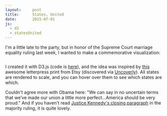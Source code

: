 ```yaml
---
layout:     post
title:      States, United
date:       2015-07-01
js:
  - d3
  - statesUnited
---
```


I'm a little late to the party, but in honor of the Supreme Court marriage
equality ruling last week, I wanted to make a commemorative visualization:

<div id="viz-states-united">
</div>

<!-- this is here so i can easily re-use this shadow effect in the viz above -->
<svg width="0" height="0">
  <defs>
    <filter id="viz-shadow" height="130%">
      <feGaussianBlur in="SourceAlpha" stdDeviation="3"/> 
      <feOffset dx="2" dy="2" result="offsetblur"/>
      <feComponentTransfer>
        <feFuncA type="linear" slope="0.2"/>
      </feComponentTransfer>
      <feMerge> 
        <feMergeNode/>
        <feMergeNode in="SourceGraphic"/> 
      </feMerge>
    </filter>
  </defs>
</svg>

I created it with D3.js (code is [here][code]), and the idea was inspired by
[this][listing] awesome letterpress print from Etsy (discovered via
[Uncoverly][uncoverly]). All states are rendered to scale, and you can hover
over them to see which states are which.

Couldn't agree more with Obama here: "We can say in no uncertain terms that
we’ve made our union a little more perfect...America should be very proud." And
if you haven't read [Justice Kennedy's closing paragraph][kennedy] in the
majority ruling, it is quite lovely.

[code]: https://gist.github.com/brendansudol/ba66a84d6cffdce9eb48
[listing]: https://www.etsy.com/listing/37794130/states-united-letterpress
[uncoverly]: http://www.uncoverly.com/
[kennedy]: https://twitter.com/joshgreenman/status/614434791505702912/photo/1
